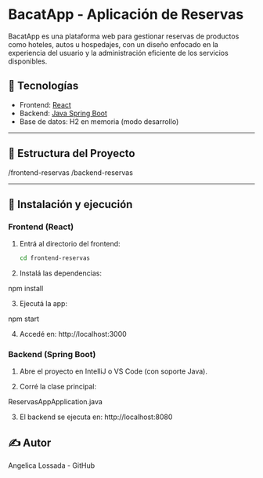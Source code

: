 # BacatApp - Aplicación de Reservas

BacatApp es una plataforma web para gestionar reservas de productos como hoteles, autos u hospedajes, con un diseño enfocado en la experiencia del usuario y la administración eficiente de los servicios disponibles.

## 🚀 Tecnologías

- Frontend: [React](https://reactjs.org/)
- Backend: [Java Spring Boot](https://spring.io/projects/spring-boot)
- Base de datos: H2 en memoria (modo desarrollo)

---

## 🧱 Estructura del Proyecto

/frontend-reservas
/backend-reservas


---

## 🔧 Instalación y ejecución

### Frontend (React)

1. Entrá al directorio del frontend:
   ```bash
   cd frontend-reservas

2. Instalá las dependencias:

npm install


3. Ejecutá la app:

npm start

4. Accedé en: http://localhost:3000

### Backend (Spring Boot)

1. Abre el proyecto en IntelliJ o VS Code (con soporte Java).

2. Corré la clase principal:

ReservasAppApplication.java

3. El backend se ejecuta en: http://localhost:8080

## ✍️ Autor

Angelica Lossada - GitHub
